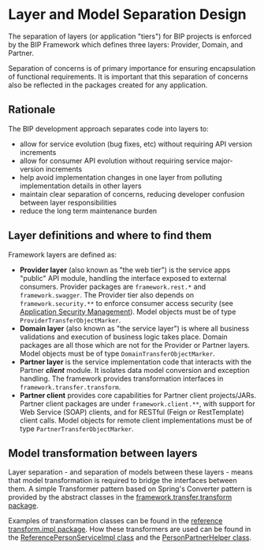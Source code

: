 # Layer and Model Separation Design

The separation of layers (or application "tiers") for BIP projects is enforced by the BIP Framework which defines three layers: Provider, Domain, and Partner.

Separation of concerns is of primary importance for ensuring encapsulation of functional requirements. It is important that this separation of concerns also be reflected in the packages created for any application.

## Rationale

The BIP development approach separates code into layers to:

- allow for service evolution (bug fixes, etc) without requiring API version increments
- allow for consumer API evolution without requiring service major-version increments
- help avoid implementation changes in one layer from polluting implementation details in other layers
- maintain clear separation of concerns, reducing developer confusion between layer responsibilities
- reduce the long term maintenance burden

## Layer definitions and where to find them

Framework layers are defined as:
* **Provider layer** (also known as "the web tier") is the service apps "public" API module, handling the interface exposed to external consumers. Provider packages are `framework.rest.*` and `framework.swagger`. The Provider tier also depends on `framework.security.**` to enforce consumer access security (see [Application Security Management](./application-security-management.md)). Model objects must be of type `ProviderTransferObjectMarker`.
* **Domain layer** (also known as "the service layer") is where all business validations and execution of business logic takes place. Domain packages are all those which are not for the Provider or Partner layers. Model objects must be of type `DomainTransferObjectMarker`.
* **Partner layer** is the service implementation code that interacts with the Partner ***client*** module. It isolates data model conversion and exception handling. The framework provides transformation interfaces in `framework.transfer.transform`.
* **Partner client** provides core capabilities for Partner client projects/JARs. Partner client packages are under `framework.client.**`, with support for Web Service (SOAP) clients, and for RESTful (Feign or RestTemplate) client calls. Model objects for remote client implementations must be of type `PartnerTransferObjectMarker`.

## Model transformation between layers

Layer separation - and separation of models between these layers - means that model transformation is required to bridge the interfaces between them. A simple Transformer pattern based on Spring's Converter pattern is provided by the abstract classes in the [framework.transfer.transform package](https://github.ec.va.gov/EPMO/bip-framework/tree/master/bip-framework-libraries/src/main/java/gov/va/bip/framework/transfer/transform). 

Examples of transformation classes can be found in the [reference transform.impl package](https://github.ec.va.gov/EPMO/bip-reference-person/tree/master/bip-reference-person/src/main/java/gov/va/bip/reference/person/transform/impl). How these transformers are used can be found in the [ReferencePersonServiceImpl class](https://github.ec.va.gov/EPMO/bip-reference-person/blob/master/bip-reference-person/src/main/java/gov/va/bip/reference/person/impl/ReferencePersonServiceImpl.java) and the [PersonPartnerHelper class](https://github.ec.va.gov/EPMO/bip-reference-person/blob/master/bip-reference-person/src/main/java/gov/va/bip/reference/person/client/ws/PersonPartnerHelper.java).
